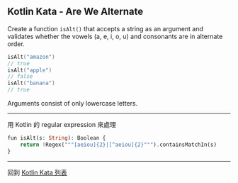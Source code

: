 ## Kotlin Kata - Are We Alternate

Create a function `isAlt()` that accepts a string as an argument and validates whether the vowels (a, e, i, o, u) and consonants are in alternate order.

```kotlin
isAlt("amazon")
// true
isAlt("apple")
// false
isAlt("banana")
// true
```

Arguments consist of only lowercase letters.

----

用 Kotlin 的 regular expression 來處理

```php
fun isAlt(s: String): Boolean {  
    return !Regex("""[aeiou]{2}|[^aeiou]{2}""").containsMatchIn(s)  
}
```

------

回到 [Kotlin Kata 列表](index.md)
